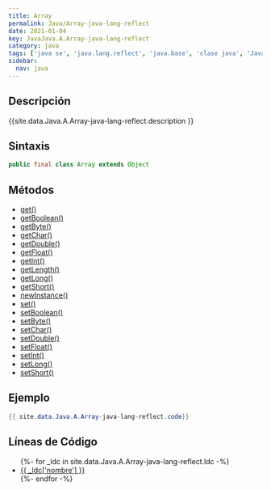 ```yaml
---
title: Array
permalink: Java/Array-java-lang-reflect
date: 2021-01-04
key: JavaJava.A.Array-java-lang-reflect
category: java
tags: ['java se', 'java.lang.reflect', 'java.base', 'clase java', 'Java 1.1']
sidebar: 
  nav: java
---
```


## Descripción
{{site.data.Java.A.Array-java-lang-reflect.description }}

## Sintaxis
~~~java
public final class Array extends Object
~~~

## Métodos
* [get()](/Java/Array-java-lang-reflect/get)
* [getBoolean()](/Java/Array-java-lang-reflect/getBoolean)
* [getByte()](/Java/Array-java-lang-reflect/getByte)
* [getChar()](/Java/Array-java-lang-reflect/getChar)
* [getDouble()](/Java/Array-java-lang-reflect/getDouble)
* [getFloat()](/Java/Array-java-lang-reflect/getFloat)
* [getInt()](/Java/Array-java-lang-reflect/getInt)
* [getLength()](/Java/Array-java-lang-reflect/getLength)
* [getLong()](/Java/Array-java-lang-reflect/getLong)
* [getShort()](/Java/Array-java-lang-reflect/getShort)
* [newInstance()](/Java/Array-java-lang-reflect/newInstance)
* [set()](/Java/Array-java-lang-reflect/set)
* [setBoolean()](/Java/Array-java-lang-reflect/setBoolean)
* [setByte()](/Java/Array-java-lang-reflect/setByte)
* [setChar()](/Java/Array-java-lang-reflect/setChar)
* [setDouble()](/Java/Array-java-lang-reflect/setDouble)
* [setFloat()](/Java/Array-java-lang-reflect/setFloat)
* [setInt()](/Java/Array-java-lang-reflect/setInt)
* [setLong()](/Java/Array-java-lang-reflect/setLong)
* [setShort()](/Java/Array-java-lang-reflect/setShort)

## Ejemplo
~~~java
{{ site.data.Java.A.Array-java-lang-reflect.code}}
~~~

## Líneas de Código
<ul>
{%- for _ldc in site.data.Java.A.Array-java-lang-reflect.ldc -%}
   <li>
       <a href="{{_ldc['url'] }}">{{ _ldc['nombre'] }}</a>
   </li>
{%- endfor -%}
</ul>
